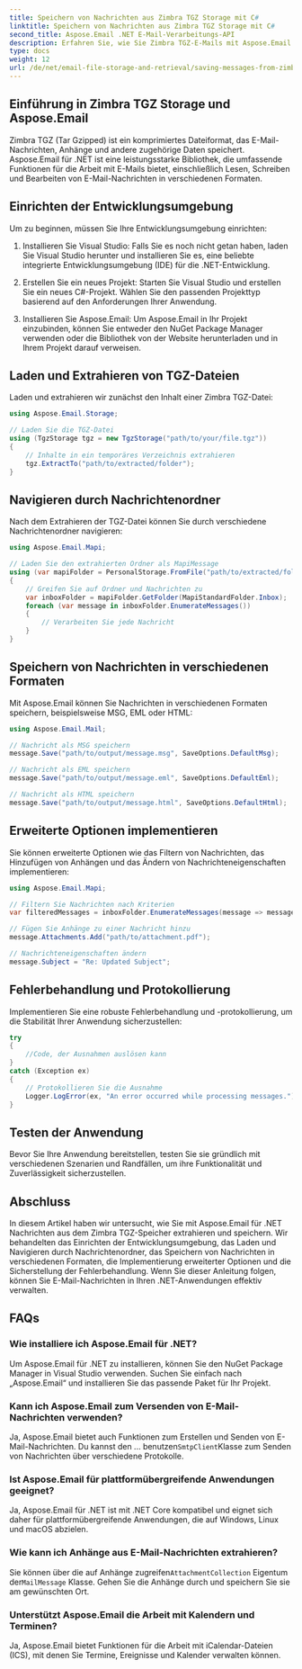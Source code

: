 ```yaml
---
title: Speichern von Nachrichten aus Zimbra TGZ Storage mit C#
linktitle: Speichern von Nachrichten aus Zimbra TGZ Storage mit C#
second_title: Aspose.Email .NET E-Mail-Verarbeitungs-API
description: Erfahren Sie, wie Sie Zimbra TGZ-E-Mails mit Aspose.Email für .NET extrahieren. Schritt-für-Schritt-Anleitung mit Quellcode für effizientes E-Mail-Management.
type: docs
weight: 12
url: /de/net/email-file-storage-and-retrieval/saving-messages-from-zimbra-tgz-storage-with-csharp/
---
```


## Einführung in Zimbra TGZ Storage und Aspose.Email

Zimbra TGZ (Tar Gzipped) ist ein komprimiertes Dateiformat, das E-Mail-Nachrichten, Anhänge und andere zugehörige Daten speichert. Aspose.Email für .NET ist eine leistungsstarke Bibliothek, die umfassende Funktionen für die Arbeit mit E-Mails bietet, einschließlich Lesen, Schreiben und Bearbeiten von E-Mail-Nachrichten in verschiedenen Formaten.

## Einrichten der Entwicklungsumgebung

Um zu beginnen, müssen Sie Ihre Entwicklungsumgebung einrichten:

1. Installieren Sie Visual Studio: Falls Sie es noch nicht getan haben, laden Sie Visual Studio herunter und installieren Sie es, eine beliebte integrierte Entwicklungsumgebung (IDE) für die .NET-Entwicklung.

2. Erstellen Sie ein neues Projekt: Starten Sie Visual Studio und erstellen Sie ein neues C#-Projekt. Wählen Sie den passenden Projekttyp basierend auf den Anforderungen Ihrer Anwendung.

3. Installieren Sie Aspose.Email: Um Aspose.Email in Ihr Projekt einzubinden, können Sie entweder den NuGet Package Manager verwenden oder die Bibliothek von der Website herunterladen und in Ihrem Projekt darauf verweisen.

## Laden und Extrahieren von TGZ-Dateien

Laden und extrahieren wir zunächst den Inhalt einer Zimbra TGZ-Datei:

```csharp
using Aspose.Email.Storage;

// Laden Sie die TGZ-Datei
using (TgzStorage tgz = new TgzStorage("path/to/your/file.tgz"))
{
    // Inhalte in ein temporäres Verzeichnis extrahieren
    tgz.ExtractTo("path/to/extracted/folder");
}
```

## Navigieren durch Nachrichtenordner

Nach dem Extrahieren der TGZ-Datei können Sie durch verschiedene Nachrichtenordner navigieren:

```csharp
using Aspose.Email.Mapi;

// Laden Sie den extrahierten Ordner als MapiMessage
using (var mapiFolder = PersonalStorage.FromFile("path/to/extracted/folder"))
{
    // Greifen Sie auf Ordner und Nachrichten zu
    var inboxFolder = mapiFolder.GetFolder(MapiStandardFolder.Inbox);
    foreach (var message in inboxFolder.EnumerateMessages())
    {
        // Verarbeiten Sie jede Nachricht
    }
}
```

## Speichern von Nachrichten in verschiedenen Formaten

Mit Aspose.Email können Sie Nachrichten in verschiedenen Formaten speichern, beispielsweise MSG, EML oder HTML:

```csharp
using Aspose.Email.Mail;

// Nachricht als MSG speichern
message.Save("path/to/output/message.msg", SaveOptions.DefaultMsg);

// Nachricht als EML speichern
message.Save("path/to/output/message.eml", SaveOptions.DefaultEml);

// Nachricht als HTML speichern
message.Save("path/to/output/message.html", SaveOptions.DefaultHtml);
```

## Erweiterte Optionen implementieren

Sie können erweiterte Optionen wie das Filtern von Nachrichten, das Hinzufügen von Anhängen und das Ändern von Nachrichteneigenschaften implementieren:

```csharp
using Aspose.Email.Mapi;

// Filtern Sie Nachrichten nach Kriterien
var filteredMessages = inboxFolder.EnumerateMessages(message => message.Subject.Contains("Important"));

// Fügen Sie Anhänge zu einer Nachricht hinzu
message.Attachments.Add("path/to/attachment.pdf");

// Nachrichteneigenschaften ändern
message.Subject = "Re: Updated Subject";
```

## Fehlerbehandlung und Protokollierung

Implementieren Sie eine robuste Fehlerbehandlung und -protokollierung, um die Stabilität Ihrer Anwendung sicherzustellen:

```csharp
try
{
    //Code, der Ausnahmen auslösen kann
}
catch (Exception ex)
{
    // Protokollieren Sie die Ausnahme
    Logger.LogError(ex, "An error occurred while processing messages.");
}
```

## Testen der Anwendung

Bevor Sie Ihre Anwendung bereitstellen, testen Sie sie gründlich mit verschiedenen Szenarien und Randfällen, um ihre Funktionalität und Zuverlässigkeit sicherzustellen.

## Abschluss

In diesem Artikel haben wir untersucht, wie Sie mit Aspose.Email für .NET Nachrichten aus dem Zimbra TGZ-Speicher extrahieren und speichern. Wir behandelten das Einrichten der Entwicklungsumgebung, das Laden und Navigieren durch Nachrichtenordner, das Speichern von Nachrichten in verschiedenen Formaten, die Implementierung erweiterter Optionen und die Sicherstellung der Fehlerbehandlung. Wenn Sie dieser Anleitung folgen, können Sie E-Mail-Nachrichten in Ihren .NET-Anwendungen effektiv verwalten.

## FAQs

### Wie installiere ich Aspose.Email für .NET?

Um Aspose.Email für .NET zu installieren, können Sie den NuGet Package Manager in Visual Studio verwenden. Suchen Sie einfach nach „Aspose.Email“ und installieren Sie das passende Paket für Ihr Projekt.

### Kann ich Aspose.Email zum Versenden von E-Mail-Nachrichten verwenden?

 Ja, Aspose.Email bietet auch Funktionen zum Erstellen und Senden von E-Mail-Nachrichten. Du kannst den ... benutzen`SmtpClient`Klasse zum Senden von Nachrichten über verschiedene Protokolle.

### Ist Aspose.Email für plattformübergreifende Anwendungen geeignet?

Ja, Aspose.Email für .NET ist mit .NET Core kompatibel und eignet sich daher für plattformübergreifende Anwendungen, die auf Windows, Linux und macOS abzielen.

### Wie kann ich Anhänge aus E-Mail-Nachrichten extrahieren?

 Sie können über die auf Anhänge zugreifen`AttachmentCollection` Eigentum der`MailMessage` Klasse. Gehen Sie die Anhänge durch und speichern Sie sie am gewünschten Ort.

### Unterstützt Aspose.Email die Arbeit mit Kalendern und Terminen?

Ja, Aspose.Email bietet Funktionen für die Arbeit mit iCalendar-Dateien (ICS), mit denen Sie Termine, Ereignisse und Kalender verwalten können.